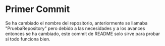 # Primer Commit
Se ha cambiado el nombre del repositorio, anteriormente se llamaba "PruebaRepository" pero debido a las necesidades y a los avances entonces se ha cambiado, este commit de README solo sirve para probar si todo funciona bien.